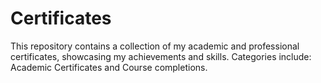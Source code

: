 # Certificates
This repository contains a collection of my academic and professional certificates, showcasing my achievements and skills. Categories include:  Academic Certificates and Course completions. 
